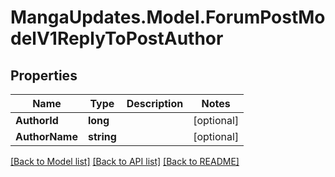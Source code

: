 # MangaUpdates.Model.ForumPostModelV1ReplyToPostAuthor

## Properties

Name | Type | Description | Notes
------------ | ------------- | ------------- | -------------
**AuthorId** | **long** |  | [optional] 
**AuthorName** | **string** |  | [optional] 

[[Back to Model list]](../README.md#documentation-for-models) [[Back to API list]](../README.md#documentation-for-api-endpoints) [[Back to README]](../README.md)

